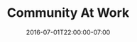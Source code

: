---
title: "Community At Work"
description: "This project involved the design of a new logo, brand identity and website for a group facilitation company. The challenge was to present their unique services in a way that is easy to understand. This project is currently in progress."
date: "2016-07-01T22:00:00-07:00"
featured: false
gallery: 
  - 
    url: "/assets/images/community-at-work-splash.jpg"
    caption: null
  - 
    url: "/assets/images/community-at-work-1.jpg"
    caption: null
  - 
    url: "/assets/images/community-at-work-2.jpg"
    caption: null
tags: "static,responsive,logo"
---